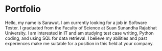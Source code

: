 # Portfolio

Hello, my name is Sarawut. I am currently looking for a job in Software Tester. I graduated from the Faculty of Science at Suan Sunandha Rajabhat University. I am interested in IT and am studying test case writing, Python coding, and using SQL for data retrieval. I believe my abilities and past experiences make me suitable for a position in this field at your company.




